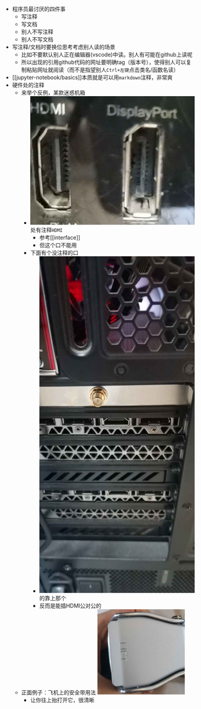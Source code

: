 - 程序员最讨厌的四件事
  - 写注释
  - 写文档
  - 别人不写注释
  - 别人不写文档
- 写注释/文档时要换位思考考虑别人读的场景
  - 比如不要默认别人正在编辑器(vscode)中读。别人有可能在github上读呢
  - 所以出现的引用github代码的网址要明确tag（版本号），使得别人可以复制粘贴网址就阅读（而不是指望别人`Ctrl+左键`点击类名/函数名读）
- [[jupyter-notebook/basics]]本质就是可以用`markdown`注释，非常爽
- 硬件处的注释
  - 来举个反例，某款迷惑机箱
    - ![](hardware-comment-HDMI.jpg)处有注释`HDMI`
      - 参考[[interface]]
      - 但这个口不能用
    - 下面有个没注释的口
      - ![](hardware-no-comment.jpg)的靠上那个
      - 反而是能插HDMI公对公的
  - 正面例子：飞机上的安全带用法 ![](lift.png)
    - 让你往上抬打开它，很清晰
